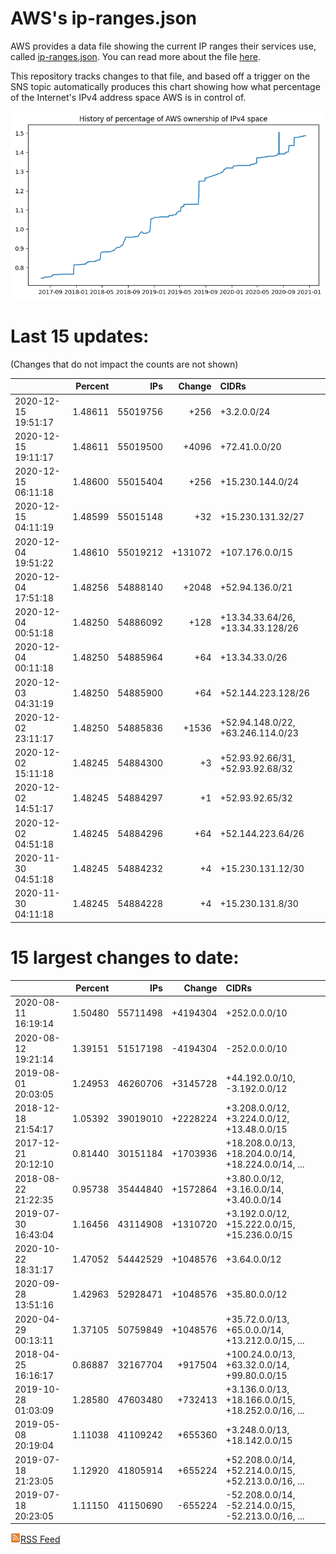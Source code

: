 # AWS's ip-ranges.json

AWS provides a data file showing the current IP ranges their
services use, called [ip-ranges.json](https://ip-ranges.amazonaws.com/ip-ranges.json).  You 
can read more about the file [here](https://docs.aws.amazon.com/general/latest/gr/aws-ip-ranges.html).

This repository tracks changes to that file, and based off a trigger on the SNS topic 
automatically produces this chart showing how what percentage of the Internet's IPv4 
address space AWS is in control of.

![History of AWS](history_count.png)

# Last 15 updates:

(Changes that do not impact the counts are not shown)

| | Percent | IPs | Change | CIDRs |
| :--- | ---: | ---: | ---: | :--- |
| 2020-12-15 19:51:17 | 1.48611 | 55019756 | +256 | +3.2.0.0/24 |
| 2020-12-15 19:11:17 | 1.48611 | 55019500 | +4096 | +72.41.0.0/20 |
| 2020-12-15 06:11:18 | 1.48600 | 55015404 | +256 | +15.230.144.0/24 |
| 2020-12-15 04:11:19 | 1.48599 | 55015148 | +32 | +15.230.131.32/27 |
| 2020-12-04 19:51:22 | 1.48610 | 55019212 | +131072 | +107.176.0.0/15 |
| 2020-12-04 17:51:18 | 1.48256 | 54888140 | +2048 | +52.94.136.0/21 |
| 2020-12-04 00:51:18 | 1.48250 | 54886092 | +128 | +13.34.33.64/26, +13.34.33.128/26 |
| 2020-12-04 00:11:18 | 1.48250 | 54885964 | +64 | +13.34.33.0/26 |
| 2020-12-03 04:31:19 | 1.48250 | 54885900 | +64 | +52.144.223.128/26 |
| 2020-12-02 23:11:17 | 1.48250 | 54885836 | +1536 | +52.94.148.0/22, +63.246.114.0/23 |
| 2020-12-02 15:11:18 | 1.48245 | 54884300 | +3 | +52.93.92.66/31, +52.93.92.68/32 |
| 2020-12-02 14:51:17 | 1.48245 | 54884297 | +1 | +52.93.92.65/32 |
| 2020-12-02 04:51:18 | 1.48245 | 54884296 | +64 | +52.144.223.64/26 |
| 2020-11-30 04:51:18 | 1.48245 | 54884232 | +4 | +15.230.131.12/30 |
| 2020-11-30 04:11:18 | 1.48245 | 54884228 | +4 | +15.230.131.8/30 |


# 15 largest changes to date:

| | Percent | IPs | Change | CIDRs |
| :--- | ---: | ---: | ---: | :--- |
| 2020-08-11 16:19:14 | 1.50480 | 55711498 | +4194304 | +252.0.0.0/10 |
| 2020-08-12 19:21:14 | 1.39151 | 51517198 | -4194304 | -252.0.0.0/10 |
| 2019-08-01 20:03:05 | 1.24953 | 46260706 | +3145728 | +44.192.0.0/10, -3.192.0.0/12 |
| 2018-12-18 21:54:17 | 1.05392 | 39019010 | +2228224 | +3.208.0.0/12, +3.224.0.0/12, +13.48.0.0/15 |
| 2017-12-21 20:12:10 | 0.81440 | 30151184 | +1703936 | +18.208.0.0/13, +18.204.0.0/14, +18.224.0.0/14, ... |
| 2018-08-22 21:22:35 | 0.95738 | 35444840 | +1572864 | +3.80.0.0/12, +3.16.0.0/14, +3.40.0.0/14 |
| 2019-07-30 16:43:04 | 1.16456 | 43114908 | +1310720 | +3.192.0.0/12, +15.222.0.0/15, +15.236.0.0/15 |
| 2020-10-22 18:31:17 | 1.47052 | 54442529 | +1048576 | +3.64.0.0/12 |
| 2020-09-28 13:51:16 | 1.42963 | 52928471 | +1048576 | +35.80.0.0/12 |
| 2020-04-29 00:13:11 | 1.37105 | 50759849 | +1048576 | +35.72.0.0/13, +65.0.0.0/14, +13.212.0.0/15, ... |
| 2018-04-25 16:16:17 | 0.86887 | 32167704 | +917504 | +100.24.0.0/13, +63.32.0.0/14, +99.80.0.0/15 |
| 2019-10-28 01:03:09 | 1.28580 | 47603480 | +732413 | +3.136.0.0/13, +18.166.0.0/15, +18.252.0.0/16, ... |
| 2019-05-08 20:19:04 | 1.11038 | 41109242 | +655360 | +3.248.0.0/13, +18.142.0.0/15 |
| 2019-07-18 21:23:05 | 1.12920 | 41805914 | +655224 | +52.208.0.0/14, +52.214.0.0/15, +52.213.0.0/16, ... |
| 2019-07-18 20:23:05 | 1.11150 | 41150690 | -655224 | -52.208.0.0/14, -52.214.0.0/15, -52.213.0.0/16, ... |


[![RSS Icon](rss-icon.png)RSS Feed](https://raw.githubusercontent.com/seligman/aws-ip-ranges/master/rss.xml)
